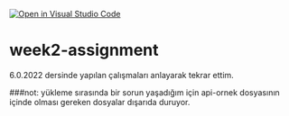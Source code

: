 [![Open in Visual Studio Code](https://classroom.github.com/assets/open-in-vscode-f059dc9a6f8d3a56e377f745f24479a46679e63a5d9fe6f495e02850cd0d8118.svg)](https://classroom.github.com/online_ide?assignment_repo_id=6948434&assignment_repo_type=AssignmentRepo)
# week2-assignment
6.0.2022 dersinde yapılan çalışmaları anlayarak tekrar ettim.

###not:
yükleme sırasında bir sorun yaşadığım için api-ornek dosyasının içinde olması gereken dosyalar dışarıda duruyor.
